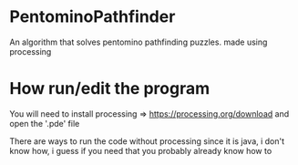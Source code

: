 # PentominoPathfinder
An algorithm that solves pentomino pathfinding puzzles. made using processing

# How run/edit the program
You will need to install processing => https://processing.org/download and open the '.pde' file

There are ways to run the code without processing since it is java, i don't know how, i guess if you need that you probably already know how to
